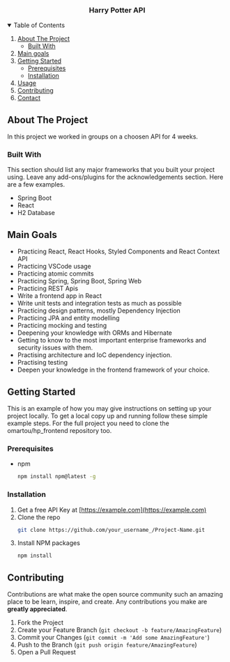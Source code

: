 <!-- PROJECT LOGO -->
<br />

<h3 align="center">Harry Potter API</h3>



<!-- TABLE OF CONTENTS -->
<details open="open">
  <summary>Table of Contents</summary>
  <ol>
    <li>
      <a href="#about-the-project">About The Project</a>
      <ul>
        <li><a href="#built-with">Built With</a></li>
      </ul>
    </li>
<li>
      <a href="#goals">Main goals</a>
    </li>
    <li>
      <a href="#getting-started">Getting Started</a>
      <ul>
        <li><a href="#prerequisites">Prerequisites</a></li>
        <li><a href="#installation">Installation</a></li>
      </ul>
    </li>
    <li><a href="#usage">Usage</a></li>
    <li><a href="#contributing">Contributing</a></li>
    <li><a href="#contact">Contact</a></li>
  </ol>
</details>



<!-- ABOUT THE PROJECT -->

## About The Project

In this project we worked in groups on a choosen API for 4 weeks. 

### Built With

This section should list any major frameworks that you built your project using. Leave any
add-ons/plugins for the acknowledgements section. Here are a few examples.

* Spring Boot
* React
* H2 Database

<!-- MAIN GOALS -->

## Main Goals
* Practicing React, React Hooks, Styled Components and React Context API
* Practicing VSCode usage
* Practicing atomic commits
* Practicing Spring, Spring Boot, Spring Web
* Practicing REST Apis
* Write a frontend app in React
* Write unit tests and integration tests as much as possible
* Practicing design patterns, mostly Dependency Injection
* Practicing JPA and entity modelling
* Practicing mocking and testing
* Deepening your knowledge with ORMs and Hibernate
* Getting to know to the most important enterprise frameworks and security issues with them.
* Practising architecture and IoC dependency injection.
* Practising testing
* Deepen your knowledge in the frontend framework of your choice.


<!-- GETTING STARTED -->

## Getting Started

This is an example of how you may give instructions on setting up your project locally. To get a
local copy up and running follow these simple example steps. For the full project you need to clone the omartou/hp_frontend repository too.

### Prerequisites

* npm
  ```sh
  npm install npm@latest -g
  ```

### Installation

1. Get a free API Key at [https://example.com](https://example.com)
2. Clone the repo
   ```sh
   git clone https://github.com/your_username_/Project-Name.git
   ```
3. Install NPM packages
   ```sh
   npm install
   ```

<!-- CONTRIBUTING -->

## Contributing

Contributions are what make the open source community such an amazing place to be learn, inspire,
and create. Any contributions you make are **greatly appreciated**.

1. Fork the Project
2. Create your Feature Branch (`git checkout -b feature/AmazingFeature`)
3. Commit your Changes (`git commit -m 'Add some AmazingFeature'`)
4. Push to the Branch (`git push origin feature/AmazingFeature`)
5. Open a Pull Request